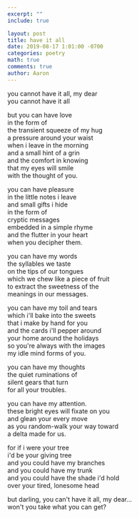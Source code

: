 ```yaml
---
excerpt: ""
include: true

layout: post
title: have it all 
date: 2019-08-17 1:01:00 -0700
categories: poetry
math: true
comments: true
author: Aaron
---
```






you cannot have it all, my dear  
you cannot have it all  

but you can have love  
in the form of  
the transient squeeze of my hug  
a pressure around your waist  
when i leave in the morning  
and a small hint of a grin  
and the comfort in knowing  
that my eyes will smile  
with the thought of you.  

you can have pleasure  
in the little notes i leave  
and small gifts i hide  
in the form of  
cryptic messages  
embedded in a simple rhyme  
and the flutter in your heart  
when you decipher them.  

you can have my words  
the syllables we taste  
on the tips of our tongues  
which we chew like a piece of fruit  
to extract the sweetness of the  
meanings in our messages.  

you can have my toil and tears  
which i'll bake into the sweets  
that i make by hand for you  
and the cards i'll pepper around  
your home around the holidays  
so you're always with the images  
my idle mind forms of you.  

you can have my thoughts  
the quiet ruminations of  
silent gears that turn  
for all your troubles.  

you can have my attention.  
these bright eyes will fixate on you  
and glean your every move  
as you random-walk your way toward  
a delta made for us.  

for if i were your tree  
i'd be your giving tree  
and you could have my branches  
and you could have my trunk  
and you could have the shade i'd hold  
over your tired, lonesome head  

but darling, you can't have it all, my dear...  
won't you take what you can get?
